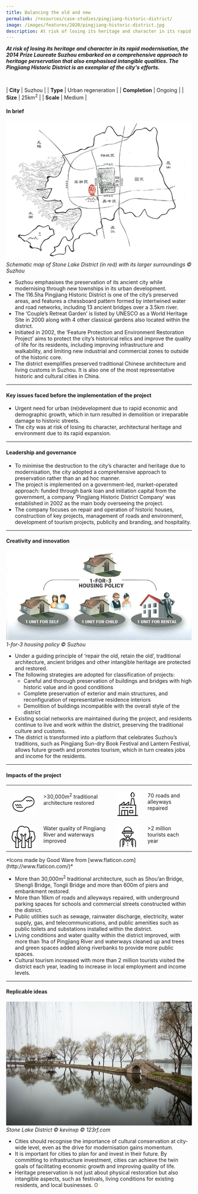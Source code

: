 ```yaml
---
title: Balancing the old and new
permalink: /resources/case-studies/pingjiang-historic-district/
image: /images/features/2020/pingjiang-historic-district.jpg
description: At risk of losing its heritage and character in its rapid modernisation, the 2014 Prize Laureate Suzhou embarked on a comprehensive approach to heritage perservation that also emphasised intangible qualities. The Pingjiang Historic District is an exemplar of the city's efforts.
---
```


***At risk of losing its heritage and character in its rapid modernisation, the 2014 Prize Laureate Suzhou embarked on a comprehensive approach to heritage perservation that also emphasised intangible qualities. The Pingjiang Historic District is an exemplar of the city's efforts.*** 

<br>

| **City** | Suzhou |
| **Type** | Urban regeneration |
| **Completion** | Ongoing |
| **Size** | 25km<sup>2</sup> |
| **Scale** | Medium |

#### **In brief**

![Stone Lake District](/images/features/2020/stone-lake-map.jpg/)*Schematic map of Stone Lake District (in red) with its larger surroundings © Suzhou*

- Suzhou emphasises the preservation of its ancient city while modernising through new townships in its urban development.
- The 116.5ha Pingjiang Historic District is one of the city’s preserved areas, and features a chessboard pattern formed by intertwined water and road networks, including 13 ancient bridges over a 3.5km river. 
- The ‘Couple’s Retreat Garden’ is listed by UNESCO as a World Heritage Site in 2000 along with 4 other classical gardens also located within the district.
- Initiated in 2002, the ‘Feature Protection and Environment Restoration Project’ aims to protect the city’s historical relics and improve the quality of life for its residents, including improving infrastructure and walkability, and limiting new industrial and commercial zones to outside of the historic core.  
- The district exemplifies preserved traditional Chinese architecture and living customs in Suzhou. It is also one of the most representative historic and cultural cities in China.

---

#### **Key issues faced before the implementation of the project**

- Urgent need for urban (re)development due to rapid economic and demographic growth, which in turn resulted in demolition or irreparable damage to historic streets. 
- The city was at risk of losing its character, architectural heritage and environment due to its rapid expansion. 

---

#### **Leadership and governance**

- To minimise the destruction to the city’s character and heritage due to modernisation, the city adopted a comprehensive approach to preservation rather than an ad hoc manner. 
- The project is implemented on a government-led, market-operated approach: funded through bank loan and initiation capital from the government, a company ‘Pingjiang Historic District Company’ was established in 2002 as the main body overseeing the project. 
- The company focuses on repair and operation of historic houses, construction of key projects, management of roads and environment, development of tourism projects, publicity and branding, and hospitality. 

---

#### **Creativity and innovation**

![1 for 3 housing](/images/features/2020/1-for-3.jpg/)*1-for-3 housing policy © Suzhou*

- Under a guiding principle of ‘repair the old, retain the old’, traditional architecture, ancient bridges and other intangible heritage are protected and restored. 
- The following strategies are adopted for classification of projects: 
  - Careful and thorough preservation of buildings and bridges with high historic value and in good conditions
  - Complete preservation of exterior and main structures, and reconfiguration of representative residence interiors 
  - Demolition of buildings incompatible with the overall style of the district
- Existing social networks are maintained during the project, and residents continue to live and work within the district, preserving the traditional culture and customs. 
- The district is transformed into a platform that celebrates Suzhou’s traditions, such as Pingjiang Sun-dry Book Festival and Lantern Festival, allows future growth and promotes tourism, which in turn creates jobs and income for the residents. 

---

#### **Impacts of the project**

<table style="width: 100%;" cellpadding="0">
<tbody>
<tr>
<td style="width: 80px; text-align: center; vertical-align: top;"><br><img src="/images/features/2020/lake.png" alt="lake" /><br></td>
  <td style="text-align: left; vertical-align: top;"><br>>30,000m<sup>2</sup> traditional architecture restored<br></td>
<td style="width: 80px; text-align: center; vertical-align: top;"><br><img src="/images/features/2020/factory.png" alt="factory" /><br></td>
<td style="text-align: left; vertical-align: top;"><br>70 roads and alleyways repaired<br></td>
</tr>
<tr>
<td style="width: 80px; text-align: center; vertical-align: top;"><br><img src="/images/features/2020/plant-trees.png" alt="plant trees" /><br></td>
<td style="text-align: left; vertical-align: top;"><br>Water quality of Pingjiang River and waterways improved<br></td>
<td style="width: 80px; text-align: center; vertical-align: top;"><br><img src="/images/features/2020/tourist.png" alt="tourist" /><br></td>
<td style="text-align: left; vertical-align: top;"><br>>2 million tourists each year<br></td>
</tr>
</tbody>
</table>*Icons made by Good Ware from [www.flaticon.com](http://www.flaticon.com/)*

- More than 30,000m<sup>2</sup> traditional architecture, such as Shou’an Bridge, Shengli Bridge, Tongli Bridge and more than 600m of piers and embankment restored.
- More than 16km of roads and alleyways repaired, with underground parking spaces for schools and commercial streets constructed within the district.
- Public utilities such as sewage, rainwater discharge, electricity, water supply, gas, and telecommunications, and public amenities such as public toilets and substations installed within the district. 
- Living conditions and water quality within the district improved, with more than 1ha of Pingjiang River and waterways cleaned up and trees and green spaces added along riverbanks to provide more public spaces. 
- Cultural tourism increased with more than 2 million tourists visited the district each year, leading to increase in local employment and income levels. 

---

#### **Replicable ideas**

![Stone Lake District](/images/features/2020/stone-lake.jpg/)*Stone Lake District © kevinxp © 123rf.com*

- Cities should recognise the importance of cultural conservation at city-wide level, even as the drive for modernisation gains momentum.
- It is important for cities to plan for and invest in their future. By committing to infrastructure investment, cities can achieve the twin goals of facilitating economic growth and improving quality of life. 
- Heritage preservation is not just about physical restoration but also intangible aspects, such as festivals, living conditions for existing residents, and local businesses. **<font color="#967942">O</font>**
